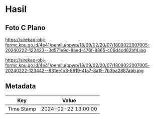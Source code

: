 # Hasil

## Foto C Plano

https://sirekap-obj-formc.kpu.go.id/4e41/pemilu/ppwp/18/09/02/20/07/1809022007005-20240222-123423--3d571e9d-8aed-476f-8865-c06d4cd62bf4.jpg

https://sirekap-obj-formc.kpu.go.id/4e41/pemilu/ppwp/18/09/02/20/07/1809022007005-20240222-123442--831ee1b3-8619-4fa7-8a15-7b3ba2887abb.jpg


## Metadata

| Key        | Value               |
| ---------- | ------------------- |
| Time Stamp | 2024-02-22 13:00:00 |



